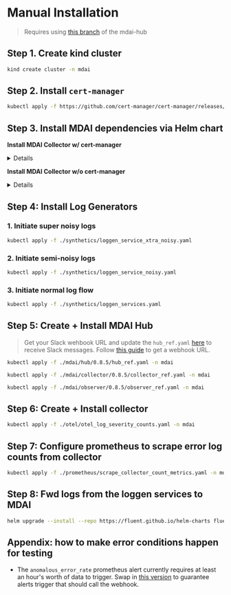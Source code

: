 # Manual Installation

> Requires using [this branch](https://github.com/DecisiveAI/mdai-labs/tree/rlaw/ENG-564-error-log-alerting) of the mdai-hub

## Step 1. Create kind cluster

```sh
kind create cluster -n mdai
```

## Step 2. Install `cert-manager`

```sh
kubectl apply -f https://github.com/cert-manager/cert-manager/releases/latest/download/cert-manager.yaml
```

## Step 3. Install MDAI dependencies via Helm chart

**Install MDAI Collector w/ cert-manager**

<details>
```sh
helm upgrade --install mdai mdai-hub \
  --repo https://charts.mydecisive.ai \
  --namespace mdai \
  --create-namespace \
  --version v0.8.5-dev \
  --set mdai-operator.manager.env.otelSdkDisabled=true \
  --set mdai-gateway.otelSdkDisabled=true \
  --set mdai-s3-logs-reader.enabled=false \
  --cleanup-on-fail
```

</details>

**Install MDAI Collector w/o cert-manager**

<details>

```sh
helm upgrade --install mdai mdai-hub \
  --repo https://charts.mydecisive.ai \
  --namespace mdai \
  --create-namespace \
  --version v0.8.6-dev \
  --set mdai-operator.manager.env.otelSdkDisabled=true \
  --set mdai-gateway.otelSdkDisabled=true \
  --set mdai-s3-logs-reader.enabled=false \
  --cleanup-on-fail
```

</details>

## Step 4: Install Log Generators

### 1. Initiate super noisy logs
```sh
kubectl apply -f ./synthetics/loggen_service_xtra_noisy.yaml
```

### 2. Initiate semi-noisy logs
```sh
kubectl apply -f ./synthetics/loggen_service_noisy.yaml
```

### 3. Initiate normal log flow
```sh
kubectl apply -f ./synthetics/loggen_services.yaml
```

## Step 5: Create + Install MDAI Hub

> Get your Slack wehbook URL and update the `hub_ref.yaml` [here](https://github.com/DecisiveAI/mdai-labs/blob/00b05e9589d53b6cfac3361c4605b38f41b702a3/mdai/hub/0.8.5/hub_ref.yaml#L88-L109) to receive Slack messages. Follow [this guide](https://api.slack.com/messaging/webhooks) to get a webhook URL.

```sh
kubectl apply -f ./mdai/hub/0.8.5/hub_ref.yaml -n mdai
```
```sh
kubectl apply -f ./mdai/collector/0.8.5/collector_ref.yaml -n mdai
```
```sh
kubectl apply -f ./mdai/observer/0.8.5/observer_ref.yaml -n mdai
```

## Step 6: Create + Install collector

```sh
kubectl apply -f ./otel/otel_log_severity_counts.yaml -n mdai
```

## Step 7: Configure prometheus to scrape error log counts from collector

```sh
kubectl apply -f ./prometheus/scrape_collector_count_metrics.yaml -n mdai
```

## Step 8: Fwd logs from the loggen services to MDAI
```sh
helm upgrade --install --repo https://fluent.github.io/helm-charts fluent fluentd -f ./synthetics/loggen_fluent_config.yaml
```

## Appendix: how to make error conditions happen for testing

* The `anomalous_error_rate` prometheus alert currently requires at least an hour's worth of data to trigger. Swap in [this version](https://github.com/DecisiveAI/mdai-labs/blob/e5c0309ad478cdd441c7463def5b0a9390cbb40b/mdai/hub/0.8.5/hub_ref.yaml#L66-L73) to guarantee alerts trigger that should call the webhook.